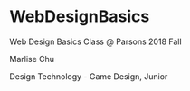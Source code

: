 # WebDesignBasics
Web Design Basics Class @ Parsons 2018 Fall

Marlise Chu 

Design Technology - Game Design, Junior 

